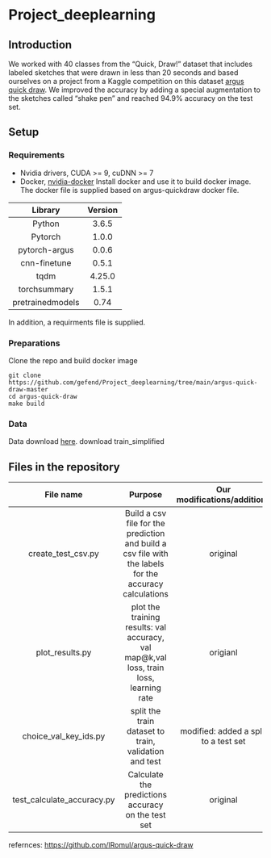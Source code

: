 # Project_deeplearning

## Introduction
We worked with 40 classes from the “Quick, Draw!” dataset that includes labeled sketches that were drawn in less than 20 seconds and based ourselves on a project from a Kaggle competition on this dataset [argus quick draw]( https://github.com/lRomul/argus-quick-draw).
We improved the accuracy by adding a special augmentation to the sketches called “shake pen” and reached 94.9% accuracy on the test set.

## Setup
### Requirements
* Nvidia drivers, CUDA >= 9, cuDNN >= 7
* Docker, [nvidia-docker](https://github.com/NVIDIA/nvidia-docker)
Install docker and use it to build docker image.
The docker file is supplied based on argus-quickdraw docker file.

|Library|Version|
|:-----:|:-----:|
|Python|3.6.5|
|Pytorch|1.0.0|
|pytorch-argus|0.0.6|
|cnn-finetune|0.5.1|
|tqdm|4.25.0|
|torchsummary|1.5.1|
|pretrainedmodels |0.74|

In addition, a requirments file is supplied. 

### Preparations
Clone the repo and build docker image

```shell
git clone https://github.com/gefend/Project_deeplearning/tree/main/argus-quick-draw-master
cd argus-quick-draw
make build
```

### Data
Data download [here](https://www.kaggle.com/c/quickdraw-doodle-recognition/data?select=train_simplified).
download train_simplified

## Files in the repository
|File name|Purpose|Our modifications/additions|
|:-------:|:-----:|:-------------------------:|
|create_test_csv.py|Build a csv file for the prediction and build a csv file with the labels for the accuracy calculations|original|
|plot_results.py|plot the training results: val accuracy, val map@k,val loss, train loss, learning rate|origianl|
|choice_val_key_ids.py|split the train dataset to train, validation and test|modified: added a split to a test set|
|test_calculate_accuracy.py|Calculate the predictions accuracy on the test set|original|

refernces: https://github.com/lRomul/argus-quick-draw
